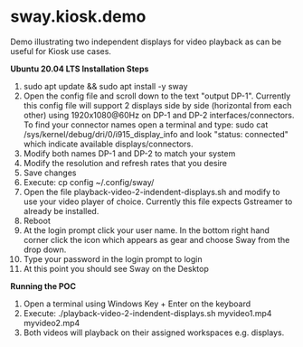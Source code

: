 # sway.kiosk.demo
Demo illustrating two independent displays for video playback as can be useful for Kiosk use cases.



**Ubuntu 20.04 LTS Installation Steps**

1. sudo apt update && sudo apt install -y sway
2. Open the config file and scroll down to the text "output DP-1".  Currently this config file will support 2 displays side by side (horizontal from each other) using 1920x1080@60Hz on DP-1 and DP-2 interfaces/connectors. To find your connector names open a terminal and type: sudo cat /sys/kernel/debug/dri/0/i915_display_info and look "status: connected" which indicate available displays/connectors.
3. Modify both names DP-1 and DP-2 to match your system 
4. Modify the resolution and refresh rates that you desire
5. Save changes
6. Execute: cp config ~/.config/sway/
7. Open the file playback-video-2-indendent-displays.sh and modify to use your video player of choice. Currently this file expects Gstreamer to already be installed.
8. Reboot
9. At the login prompt click your user name. In the bottom right hand corner click the icon which appears as gear and choose Sway from the drop down.
10. Type your password in the login prompt to login
11. At this point you should see Sway on the Desktop

**Running the POC**
1. Open a terminal using Windows Key + Enter on the keyboard
2. Execute: ./playback-video-2-indendent-displays.sh myvideo1.mp4 myvideo2.mp4
3. Both videos will playback on their assigned workspaces e.g. displays.
